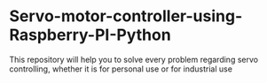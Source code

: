 # Servo-motor-controller-using-Raspberry-PI-Python
This repository will help you to solve every problem regarding servo controlling,  whether it is for personal use or for industrial use
